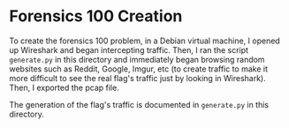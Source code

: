 # Forensics 100 Creation

To create the forensics 100 problem, in a Debian virtual machine, I opened up Wireshark and began intercepting traffic. Then, I ran the script `generate.py` in this directory and immediately began browsing random websites such as Reddit, Google, Imgur, etc (to create traffic to make it more difficult to see the real flag's traffic just by looking in Wireshark). Then, I exported the pcap file.

The generation of the flag's traffic is documented in `generate.py` in this directory.
